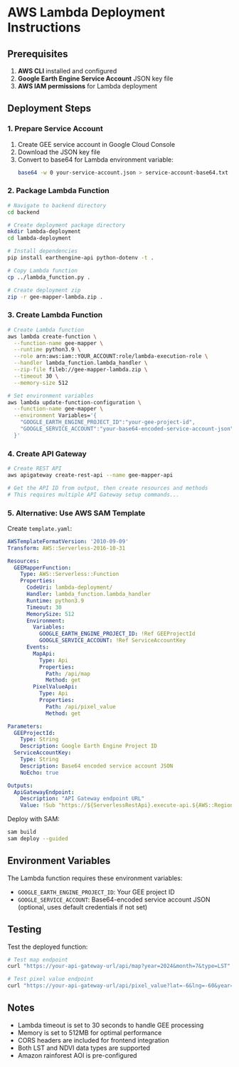 # AWS Lambda Deployment Instructions

## Prerequisites

1. **AWS CLI** installed and configured
2. **Google Earth Engine Service Account** JSON key file
3. **AWS IAM permissions** for Lambda deployment

## Deployment Steps

### 1. Prepare Service Account

1. Create GEE service account in Google Cloud Console
2. Download the JSON key file
3. Convert to base64 for Lambda environment variable:
   ```bash
   base64 -w 0 your-service-account.json > service-account-base64.txt
   ```

### 2. Package Lambda Function

```bash
# Navigate to backend directory
cd backend

# Create deployment package directory
mkdir lambda-deployment
cd lambda-deployment

# Install dependencies
pip install earthengine-api python-dotenv -t .

# Copy Lambda function
cp ../lambda_function.py .

# Create deployment zip
zip -r gee-mapper-lambda.zip .
```

### 3. Create Lambda Function

```bash
# Create Lambda function
aws lambda create-function \
  --function-name gee-mapper \
  --runtime python3.9 \
  --role arn:aws:iam::YOUR_ACCOUNT:role/lambda-execution-role \
  --handler lambda_function.lambda_handler \
  --zip-file fileb://gee-mapper-lambda.zip \
  --timeout 30 \
  --memory-size 512

# Set environment variables
aws lambda update-function-configuration \
  --function-name gee-mapper \
  --environment Variables='{
    "GOOGLE_EARTH_ENGINE_PROJECT_ID":"your-gee-project-id",
    "GOOGLE_SERVICE_ACCOUNT":"your-base64-encoded-service-account-json"
  }'
```

### 4. Create API Gateway

```bash
# Create REST API
aws apigateway create-rest-api --name gee-mapper-api

# Get the API ID from output, then create resources and methods
# This requires multiple API Gateway setup commands...
```

### 5. Alternative: Use AWS SAM Template

Create `template.yaml`:

```yaml
AWSTemplateFormatVersion: '2010-09-09'
Transform: AWS::Serverless-2016-10-31

Resources:
  GEEMapperFunction:
    Type: AWS::Serverless::Function
    Properties:
      CodeUri: lambda-deployment/
      Handler: lambda_function.lambda_handler
      Runtime: python3.9
      Timeout: 30
      MemorySize: 512
      Environment:
        Variables:
          GOOGLE_EARTH_ENGINE_PROJECT_ID: !Ref GEEProjectId
          GOOGLE_SERVICE_ACCOUNT: !Ref ServiceAccountKey
      Events:
        MapApi:
          Type: Api
          Properties:
            Path: /api/map
            Method: get
        PixelValueApi:
          Type: Api
          Properties:
            Path: /api/pixel_value
            Method: get

Parameters:
  GEEProjectId:
    Type: String
    Description: Google Earth Engine Project ID
  ServiceAccountKey:
    Type: String
    Description: Base64 encoded service account JSON
    NoEcho: true

Outputs:
  ApiGatewayEndpoint:
    Description: "API Gateway endpoint URL"
    Value: !Sub "https://${ServerlessRestApi}.execute-api.${AWS::Region}.amazonaws.com/Prod/"
```

Deploy with SAM:
```bash
sam build
sam deploy --guided
```

## Environment Variables

The Lambda function requires these environment variables:

- `GOOGLE_EARTH_ENGINE_PROJECT_ID`: Your GEE project ID
- `GOOGLE_SERVICE_ACCOUNT`: Base64-encoded service account JSON (optional, uses default credentials if not set)

## Testing

Test the deployed function:

```bash
# Test map endpoint
curl "https://your-api-gateway-url/api/map?year=2024&month=7&type=LST"

# Test pixel value endpoint  
curl "https://your-api-gateway-url/api/pixel_value?lat=-6&lng=-60&year=2024&month=7&type=LST"
```

## Notes

- Lambda timeout is set to 30 seconds to handle GEE processing
- Memory is set to 512MB for optimal performance
- CORS headers are included for frontend integration
- Both LST and NDVI data types are supported
- Amazon rainforest AOI is pre-configured